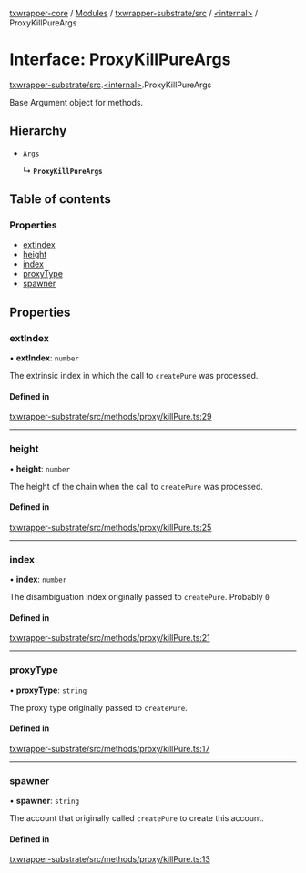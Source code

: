 [txwrapper-core](../README.md) / [Modules](../modules.md) / [txwrapper-substrate/src](../modules/txwrapper_substrate_src.md) / [\<internal\>](../modules/txwrapper_substrate_src._internal_.md) / ProxyKillPureArgs

# Interface: ProxyKillPureArgs

[txwrapper-substrate/src](../modules/txwrapper_substrate_src.md).[\<internal\>](../modules/txwrapper_substrate_src._internal_.md).ProxyKillPureArgs

Base Argument object for methods.

## Hierarchy

- [`Args`](../modules/txwrapper_core_src.md#args)

  ↳ **`ProxyKillPureArgs`**

## Table of contents

### Properties

- [extIndex](txwrapper_substrate_src._internal_.ProxyKillPureArgs.md#extindex)
- [height](txwrapper_substrate_src._internal_.ProxyKillPureArgs.md#height)
- [index](txwrapper_substrate_src._internal_.ProxyKillPureArgs.md#index)
- [proxyType](txwrapper_substrate_src._internal_.ProxyKillPureArgs.md#proxytype)
- [spawner](txwrapper_substrate_src._internal_.ProxyKillPureArgs.md#spawner)

## Properties

### extIndex

• **extIndex**: `number`

The extrinsic index in which the call to `createPure` was processed.

#### Defined in

[txwrapper-substrate/src/methods/proxy/killPure.ts:29](https://github.com/paritytech/txwrapper-core/blob/a09c1f6/packages/txwrapper-substrate/src/methods/proxy/killPure.ts#L29)

___

### height

• **height**: `number`

The height of the chain when the call to `createPure` was processed.

#### Defined in

[txwrapper-substrate/src/methods/proxy/killPure.ts:25](https://github.com/paritytech/txwrapper-core/blob/a09c1f6/packages/txwrapper-substrate/src/methods/proxy/killPure.ts#L25)

___

### index

• **index**: `number`

The disambiguation index originally passed to `createPure`. Probably `0`

#### Defined in

[txwrapper-substrate/src/methods/proxy/killPure.ts:21](https://github.com/paritytech/txwrapper-core/blob/a09c1f6/packages/txwrapper-substrate/src/methods/proxy/killPure.ts#L21)

___

### proxyType

• **proxyType**: `string`

The proxy type originally passed to `createPure`.

#### Defined in

[txwrapper-substrate/src/methods/proxy/killPure.ts:17](https://github.com/paritytech/txwrapper-core/blob/a09c1f6/packages/txwrapper-substrate/src/methods/proxy/killPure.ts#L17)

___

### spawner

• **spawner**: `string`

The account that originally called `createPure` to create this account.

#### Defined in

[txwrapper-substrate/src/methods/proxy/killPure.ts:13](https://github.com/paritytech/txwrapper-core/blob/a09c1f6/packages/txwrapper-substrate/src/methods/proxy/killPure.ts#L13)
